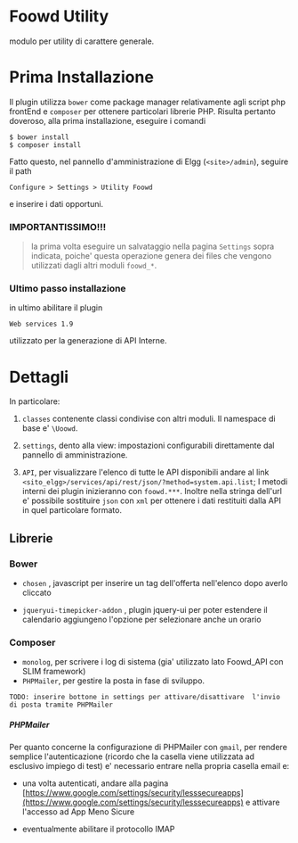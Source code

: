 Foowd Utility
=============

modulo per utility di carattere generale.



Prima Installazione
===================

Il plugin utilizza `bower` come package manager relativamente agli script php frontEnd e `composer` per ottenere particolari librerie PHP. Risulta pertanto doveroso, alla prima installazione, eseguire i comandi

````
$ bower install
$ composer install
````

Fatto questo, nel pannello d'amministrazione di Elgg (`<site>/admin`), seguire il path

````
Configure > Settings > Utility Foowd
````

e inserire i dati opportuni.

### IMPORTANTISSIMO!!!

>la prima volta eseguire un salvataggio nella pagina `Settings` sopra indicata, poiche' questa operazione genera dei files che vengono utilizzati dagli altri moduli `foowd_*`.

### Ultimo passo installazione

in ultimo abilitare il plugin

````
Web services 1.9
````

utilizzato per la generazione di API Interne.


Dettagli
=========

In particolare:

1. `classes` contenente classi condivise con altri moduli. Il namespace di base e' `\Uoowd`.

2. `settings`, dento alla view: impostazioni configurabili direttamente dal pannello di amministrazione.

3. `API`, per visualizzare l'elenco di tutte le API disponibili andare al link 
    `<sito_elgg>/services/api/rest/json/?method=system.api.list`;
    I metodi interni dei plugin inizieranno con `foowd.***`. Inoltre nella stringa dell'url e' possibile sostituire `json` con `xml` per ottenere i dati restituiti dalla API in quel particolare formato.


Librerie
--------

### Bower

- `chosen` , javascript per inserire un tag dell'offerta nell'elenco dopo averlo cliccato

- `jqueryui-timepicker-addon` , plugin jquery-ui per poter estendere il calendario aggiungeno l'opzione per selezionare anche un orario

### Composer

- `monolog`, per scrivere i log di sistema (gia' utilizzato lato Foowd_API con SLIM framework)
- `PHPMailer`, per gestire la posta in fase di sviluppo. 

````
TODO: inserire bottone in settings per attivare/disattivare  l'invio di posta tramite PHPMailer
````

##### PHPMailer

Per quanto concerne la configurazione di PHPMailer con `gmail`, per rendere semplice l'autenticazione (ricordo che la casella viene utilizzata ad esclusivo impiego di test) e' necessario entrare nella propria casella email e:

- una volta autenticati, andare alla pagina [https://www.google.com/settings/security/lesssecureapps](https://www.google.com/settings/security/lesssecureapps) e attivare l'accesso ad App Meno Sicure

- eventualmente abilitare il protocollo IMAP



